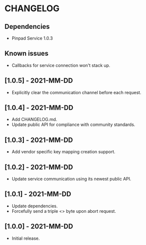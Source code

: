 # CHANGELOG

## Dependencies
- Pinpad Service 1.0.3

## Known issues
- Callbacks for service connection won't stack up.

## [1.0.5] - 2021-MM-DD
- Explicitly clear the communication channel before each request.
  
## [1.0.4] - 2021-MM-DD
- Add CHANGELOG.md.
- Update public API for compliance with community standards.

## [1.0.3] - 2021-MM-DD
- Add vendor specific key mapping creation support.

## [1.0.2] - 2021-MM-DD
- Update service communication using its newest public API.

## [1.0.1] - 2021-MM-DD
- Update dependencies.
- Forcefully send a triple <<CAN>> byte upon abort request.

## [1.0.0] - 2021-MM-DD
- Initial release.
